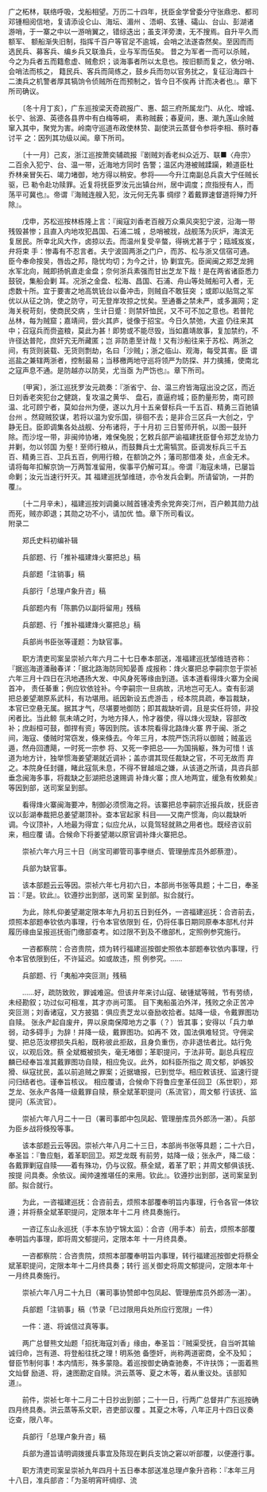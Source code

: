 <!-- { "loadSidebar": true } -->
广之柘林，联络呼吸，戈船相望。万历二十四年，抚臣金学曾委分守张鼎忠、都司邓锺相阅信地，复请添设仑山、海坛、湄州 
、浯峒、玄锺、礵山、台山、彭湖诸游哨，于一寨之中以一游哨翼之，错综迭出；虽支洋旁澳，无不搜焉。自升平久而额军、 
额船渐失旧制，指挥千百户等官足不逾城，会哨之法遂杳然矣。至因而而选民兵、募客兵、编乡兵又联渔兵，业与军而伍矣。 
昔之为军者一而可以杀贼，今之为兵者五而籍愈虚、贼愈炽；谈海事者所以太息也。按旧额而复之，依分哨、会哨法而核之， 
籍民兵、客兵而简练之，鼓乡兵而勿以官务扰之，复征沿海四十二澳兵之机警者厚其犒饷令侦贼所在而预制之，皆今日不俟再 
计而决者也』。章下所司确议。

　　〔冬十月丁亥〕，广东巡按梁天奇疏报广、惠、韶三府所属龙门、从化、增城、长宁、翁源、英德各县界中有白梅等峒， 
素称贼薮；春夏间，惠、潮九莲山余贼窜入其中，聚党为害。岭南守巡道布政使林贽、副使洪云蒸督令参将李相、蔡时春讨平 
之：因列其功级以闻。章下所司。

　　〔十一月〕己亥，浙江巡按萧奕辅疏报『剧贼刘香老纠众近万、联■〈舟宗〉二百余入犯宁、台、温一带，近海地方同时 
告警；温区内港被贼蹂躏，赖道臣杜乔林亲冒矢石、竭力堵御，地方得以稍安。参将——今升江南副总兵袁大宁任贼长驱，已 
勒令赴功赎罪。近复将抚臣罗汝元出镇台州，居中调度；庶指授有人，而荡平可冀也』。帝谓『海贼连艘入犯，汝元何无先事 
绸缪？着戴罪速督道将殚力歼除』。

　　戊申，苏松巡按林栋隆上言：『闽寇刘香老百艘万众乘风突犯宁波，沿海一带残毁甚惨；且直入内地攻犯昌国、石浦二城 
，总哨被戕，战舰荡为灰炉，海滨无复居民。所幸北风大作，卤掠以去。而温州复受辛螫，得祸尤甚于宁；瓯城岌岌，弁将束 
手：惨毒有不忍言者。夫宁波固两浙之门户，而苏、松与浙又信宿可通。臣今奉命按吴，唇齿之邦，隐忧均切；为今之计，协 
剿宜先。臣闻闽之郑芝龙拥水军北向，贼即扬帆直走金盘；奈何浙兵素强而甘出芝龙下哉！是在两省诸臣悉力鼓锐，集船会剿 
耳。况浙之金盘、松海、昌国、石浦、舟山等处贼船可入者，无虑数十所。宜于要害之地高筑铳台以备冲击，则贼自不敢狂突 
；或即以贴驾之军优以从征之饷，使之防守，可无登岸攻掠之忧矣。至通番之禁未严，或多漏网；定海关税苛刻，使商民交病 
，生计日蹙：则禁奸恤民，又不可不加之意也。若普陀丛林，每为贼窟；嘉靖间，尝火其庐，徙像于招宝。今日久禁弛，大盗 
仍往来其中；召寇兵而赍盗粮，莫此为甚！即势或不能尽毁，当如嘉靖故事，复加禁约，不许径达普陀，庶奸宄无所藏匿；岂 
非防患至计哉！又有沙船往来于苏松、两浙之间，有货则装载、无货则剽劫，名曰「沙贼」；浙之临山、观海，每受其害。臣 
谓巡盐之兼辖两浙者，控制最易；当移檄两地守巡将领严为防探、并力擒捕，使南北之寇声息不通。是防越亦以防吴，尤当亟 
为严饬也』。章下所司。

　　〔甲寅〕，浙江巡抚罗汝元疏奏：『浙省宁、台、温三府皆海寇出没之区，而近日刘香老突犯台之健跳，复攻温之黄华、 
盘石，直逼府城；臣酌量形势，南可顾温、北可顾宁者，莫如台州为便，遂以九月十五亲督标兵一千五百、精勇三百驰镇台州 
。然窥贼狡谋，若将以温为安乐国，徘徊不去；是非合三区兵一大创之，宁静无日。臣即调集各处战舰、分布诸将，于十月初 
三日誓师开帆，以图一鼓歼除。而沙埕一带，非闽帅协堵，难保兔脱；乞敕兵部严谕福建抚臣督令郑芝龙协力并剿，勿以邻国 
为壑！至师行粮从，而鼓舞兵士尤需犒赏。臣调发标兵三千五百、精勇三百、卫兵五百，例用行粮，在额饷之外；藩司那借凑 
处，点金无术。请将每年扣解京饷一万两暂准留用，俟事平仍解可耳』。帝谓『海寇未靖，已屡旨命剿；汝元当速行歼灭。其 
福建巡抚邹维琏，亦令发兵会剿。所请留饷，一并酌覆』。

　　〔十二月辛未〕，福建巡按刘调羹以贼首锺凌秀余党奔突汀州，百户赖其勋力战而死，贼亦即退；其勋之功不小，请加优 
恤。章下所司看议。  
附录二

　　郑氏史料初编补辑

　　兵部题、行「推补福建烽火寨把总」稿

　　兵部题「注销事」稿

　　兵部行「总理卢象升咨」稿

　　兵部题内有「陈鹏仍以副将留用」残稿

　　兵部题、行「推补福建烽火寨把总」稿

　　兵部尚书臣张等谨题：为缺官事。

　　职方清吏司案呈崇祯六年六月二十七日奉本部送，准福建巡抚邹维琏咨称：『据巡海道潘融春详：「据北路海防同知晏善 
成报称：烽火寨把总李嗣宗忽于崇祯六年三月十四日在汛地遇扬大发、中风身死等缘由到道。该本道看得烽火寨为全闽首冲， 
责任綦重；例应钦依铨补。今李嗣宗一旦病故，汛地岂可无人。查有彭湖把总姜望潮原系武科，有功堪用。祇因新设五虎游击 
，经本院具疏，奉旨裁缺，本官已空悬无属。据其才气，尽堪要地御防；即其裁缺听调，且是实任将领，非投闲者比。当此鲸 
氛未靖之时，为地方择人，怜才器使，得以烽火现缺，容部改补；庶赳桓可鼓，御捍有资」等因到院。该本院看得北路烽火寨 
界于闽、浙之间，海寇、倭贼时常窃发，倏来倏去。今年三月，本院严饬汛将以御贼；贼虽远遁，然舟回遭飓，一时死一宗参 
将、又死一李把总——为国捐躯，殊为可惜！该道为地方计，独举惯海姜望潮就近调补；盖亦谓其现任裁缺之官，不可无故而 
弃之。本院身任封疆，睹此寇氛未息，不得不冒越俎之嫌，从该道之所请，具咨兵部垂念闽海多事，将裁缺之彭湖把总速赐调 
补烽火寨；庶人地两宜，缓急有攸赖矣』等因到部，送司案呈到部。

　　看得烽火寨闽海要冲，制御必须惯海之将。该寨把总李嗣宗近报兵故，抚臣咨议以彭湖奉裁把总姜望潮顶补。查本官起家 
科目——又南产惯海，向以裁缺听调。今议顶补，人地最为得宜；似应允从，以竟驾轻就熟之用者也。既经咨议前来，相应覆 
请。合候命下将姜望潮以原官调补烽火寨把总。

　　崇祯六年六月三十日（尚宝司卿管司事李继贞、管理册库员外郎蔡澄）。

　　兵部为缺官事。

　　该本部题云云等因。崇祯六年七月初六日，本部尚书张等具题；十二日，奉圣旨：『是。钦此』。钦遵抄出到部，送司案 
呈到部。拟合就行。

　　为此，除札仰姜望潮定限本年九月初五日到任外，一咨福建巡抚：合咨前去，烦照本部题奉钦依内事理，行令本官依限到 
任，仍将任事日期同原奉本部札付并履历缘由呈报巡抚衙门缴部查考。如过限不到及不缴部札，定照例参究施行。

　　一咨都察院：合咨贵院，烦为转行福建巡按御史照依本部题奉钦依内事理，行令本官依限到任，不许延迟。如或故违，照 
例参究。……

　　兵部题、行「夷船冲突叵测」残稿

　　……好，疏防致败，罪诚难逭。但该弁年来讨山寇、破锺斌等贼，节有劳绩，未经勘叙；功过似可相准，其才亦尚可策。 
目下夷船虽泊外洋，残败之余正苦冲突叵测；刘香诸寇，又方披猖：俱应责芝龙以奋励收拾者。姑降一级，令戴罪图功自赎。 
张永产起自废弁，畀以泉南保障地方之事（？）皆其事；安得以「兵力单弱，动多碍手」为辞！并降一级，戴罪图功。如再不 
效，国法俱难轻贷。守佣梁燮、把总范汝樛损失兵船，既称彼此拒敌，且身负重伤，亦非退怯者比。姑行免议，以观后效。蔡 
全斌概被损失，毫无堵御；革职提问，于法非苛。副总兵程应麟已经奉旨准其戴罪图功自赎，相应免议。此外，如科臣所指之 
周文郁，妒嫉狡猾、纵寇扰民，盖以前追贼之罪案；近据塘报，已到觉华。相应敕该抚、监速行提问归结者也。谨奉旨核议。 
相应覆请，合候命下将鲁应奎革任回卫（系世职），郑芝龙、张永产各降一级戴罪自赎，蔡全斌革职提问（系流官），周文郁 
行该抚、监提问（系流官）。

　　崇祯六年八月二十一日（署司事郎中包凤起、管理册库员外郎汤一湛）。兵部为臣乡战将倏殁等事。

　　该本部题云云等因。崇祯六年八月二十三日，本部尚书张等具题；二十六日，奉圣旨：『鲁应魁，着革职回卫。郑芝龙既 
有前劳，姑降一级；张永产，降二级：各戴罪剿寇自赎——着有殊功，仍与议叙。蔡全斌，着革了职；并周文郁俱该抚、按提 
问具奏。余依议。闽帅速推堪任的来用。钦此』。钦遵抄出到部，送司案呈到部。拟合就行。

　　为此，一咨福建巡抚：合咨前去，烦照本部覆奉明旨内事理，行令各官一体钦遵；并将蔡全斌革职提问，定限本年十二月 
终具奏施行。

　　一咨辽东山永巡抚（手本东协宁锦太监）：合咨（用手本）前去，烦照本部覆奉明旨内事理，即将周文郁提问，定限本年 
十一月终具奏。

　　一咨都察院：合咨贵院，烦照本部覆奉明旨内事理，转行福建巡按御史将蔡全斌革职提问，定限本年十二月终具奏；转行 
巡关御史将周文郁提问，定限本年十一月终具奏施行。

　　崇祯六年八月二十九日（署司事协赞郎中包凤起、管理册库员外郎汤一湛）。

　　兵部题「注销事」稿（节录「已过限用兵处所应行宽限」一件）

　　一件：道、将诚信过真等事。

　　两广总督熊文灿题「招抚海寇刘香」缘由，奉圣旨：『贼渠受抚，自当听其输诚归命，岂有道、将登船往抚之理！明系弛 
备堕奸，尚称两道密商，全不及知；督臣节制何事！本内情形，殊多蒙隐。着巡按御史确查驰奏，不许扶饰；一面着熊文灿督 
励道、将，速图勘定自赎。洪云蒸等、夏之木等，着从重议处。该部知道』。

　　前件，崇祯七年十二月二十日抄出到部；二十一日，行两广总督并广东巡按确四月终具奏。洪云蒸等系文职，咨吏部议覆 
。其夏之木等，八年正月十四日议奏讫查，限八年。

　　兵部行「总理卢象升咨」稿

　　兵部为遵旨请明调拨援兵事宜及陈现在剿兵支饷之窘以听部覆，以便遵行事。

　　职方清吏司案呈崇祯九年四月十五日奉本部送准总理卢象升咨称：『本年三月十八日，准兵部咨：「为圣明宵旰绸缪、流 
